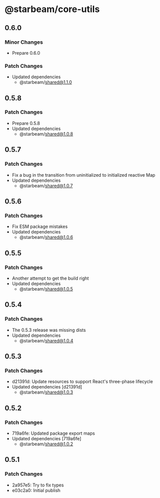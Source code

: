 # @starbeam/core-utils

## 0.6.0

### Minor Changes

- Prepare 0.6.0

### Patch Changes

- Updated dependencies
  - @starbeam/shared@1.1.0

## 0.5.8

### Patch Changes

- Prepare 0.5.8
- Updated dependencies
  - @starbeam/shared@1.0.8

## 0.5.7

### Patch Changes

- Fix a bug in the transition from uninitialized to initialized reactive Map
- Updated dependencies
  - @starbeam/shared@1.0.7

## 0.5.6

### Patch Changes

- Fix ESM package mistakes
- Updated dependencies
  - @starbeam/shared@1.0.6

## 0.5.5

### Patch Changes

- Another attempt to get the build right
- Updated dependencies
  - @starbeam/shared@1.0.5

## 0.5.4

### Patch Changes

- The 0.5.3 release was missing dists
- Updated dependencies
  - @starbeam/shared@1.0.4

## 0.5.3

### Patch Changes

- d21391d: Update resources to support React's three-phase lifecycle
- Updated dependencies [d21391d]
  - @starbeam/shared@1.0.3

## 0.5.2

### Patch Changes

- 719a6fe: Updated package export maps
- Updated dependencies [719a6fe]
  - @starbeam/shared@1.0.2

## 0.5.1

### Patch Changes

- 2a957e5: Try to fix types
- e03c2a0: Initial publish

